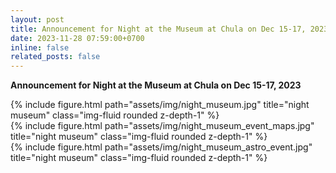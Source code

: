 ```yaml
---
layout: post
title: Announcement for Night at the Museum at Chula on Dec 15-17, 2023
date: 2023-11-28 07:59:00+0700
inline: false
related_posts: false
---
```


**Announcement for Night at the Museum at Chula on Dec 15-17, 2023**

<div class="row">
    <div class="col-sm mt-3 mt-md-0">
        {% include figure.html path="assets/img/night_museum.jpg" title="night museum" class="img-fluid rounded z-depth-1" %}
    </div>
</div>

<div class="row">
    <div class="col-sm mt-3 mt-md-0">
        {% include figure.html path="assets/img/night_museum_event_maps.jpg" title="night museum" class="img-fluid rounded z-depth-1" %}
    </div>
</div>

<div class="row">
    <div class="col-sm mt-3 mt-md-0">
        {% include figure.html path="assets/img/night_museum_astro_event.jpg" title="night museum" class="img-fluid rounded z-depth-1" %}
    </div>
</div>